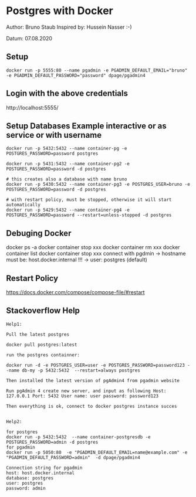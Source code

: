 # Postgres with Docker
Author: Bruno Staub
Inspired by: Hussein Nasser :-)

Datum: 07.08.2020

## Setup
```
docker run -p 5555:80 --name pgadmin -e PGADMIN_DEFAULT_EMAIL="bruno" -e PGADMIN_DEFAULT_PASSWORD="password" dpage/pgadmin4
```

## Login with the above credentials
http://localhost:5555/


## Setup Databases Example interactive or as service or with username
```
docker run -p 5432:5432 --name container-pg -e POSTGRES_PASSWORD=password postgres

docker run -p 5431:5432 --name container-pg2 -e POSTGRES_PASSWORD=password -d postgres

# this creates also a database with name bruno
docker run -p 5430:5432 --name container-pg3 -e POSTGRES_USER=bruno -e POSTGRES_PASSWORD=password -d postgres

# with restart policy, must be stopped, otherwise it will start automatically
docker run -p 5429:5432 --name container-pg4 -e POSTGRES_PASSWORD=password --restart=unless-stopped -d postgres
```

## Debuging Docker

docker ps -a
docker container stop xxx
docker container rm xxx
docker container list
docker container stop xxx
connect with pgdmin -> hostname must be: host.docker.internal  !!!
                    -> user: postgres  (default)


## Restart Policy
https://docs.docker.com/compose/compose-file/#restart


## Stackoverflow Help
```
Help1:

Pull the latest postgres

docker pull postgres:latest

run the postgres containner:

docker run -d -e POSTGRES_USER=user -e POSTGRES_PASSWORD=password123 --name db-my -p 5432:5432  --restart=always postgres

Then installed the latest version of pgAdmin4 from pgadmin website

Run pgAdmin 4 create new server, and input as following Host: 127.0.0.1 Port: 5432 User name: user password: password123

Then everything is ok, connect to docker postgres instance succes


Help2:

for postgres
docker run -p 5432:5432  --name container-postgresdb -e POSTGRES_PASSWORD=admin -d postgres
for pgadmin
docker run -p 5050:80  -e "PGADMIN_DEFAULT_EMAIL=name@example.com" -e "PGADMIN_DEFAULT_PASSWORD=admin"  -d dpage/pgadmin4

Connection string for pgadmin
host: host.docker.internal
database: postgres
user: postgres
password: admin
```
